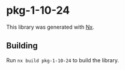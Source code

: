 # pkg-1-10-24

This library was generated with [Nx](https://nx.dev).

## Building

Run `nx build pkg-1-10-24` to build the library.
